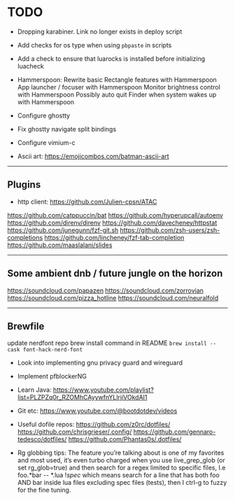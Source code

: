# TODO

- Dropping karabiner. Link no longer exists in deploy script

- Add checks for os type when using `pbpaste` in scripts
- Add a check to ensure that luarocks is installed before initializing luacheck

- Hammerspoon:
    Rewrite basic Rectangle features with Hammerspoon
    App launcher / focuser with Hammerspoon
    Monitor brightness control with Hammerspoon
    Possibly auto quit Finder when system wakes up with Hammerspoon



- Configure ghostty
- Fix ghostty navigate split bindings

- Configure vimium-c

- Ascii art: https://emojicombos.com/batman-ascii-art

---

## Plugins

- http client: https://github.com/Julien-cpsn/ATAC

https://github.com/catppuccin/bat
https://github.com/hyperupcall/autoenv
https://github.com/direnv/direnv
https://github.com/davecheney/httpstat
https://github.com/junegunn/fzf-git.sh
https://github.com/zsh-users/zsh-completions
https://github.com/lincheney/fzf-tab-completion
https://github.com/maaslalani/slides

---

## Some ambient dnb / future jungle on the horizon

https://soundcloud.com/papazen
https://soundcloud.com/zorrovian
https://soundcloud.com/pizza_hotline
https://soundcloud.com/neuralfold

---

## Brewfile

update nerdfont repo brew install command in README `brew install --cask font-hack-nerd-font`

- Look into implementing gnu privacy guard and wireguard
- Implement pfblockerNG


- Learn Java: https://www.youtube.com/playlist?list=PLZPZq0r_RZOMhCAyywfnYLlrjiVOkdAI1
- Git etc: https://www.youtube.com/@bootdotdev/videos

- Useful dofile repos:
    https://github.com/z0rc/dotfiles/
    https://github.com/chrisgrieser/.config/
    https://github.com/gennaro-tedesco/dotfiles/
    https://github.com/Phantas0s/.dotfiles/

- Rg globbing tips:
The feature you’re talking about is one of my favorites and most used, it’s even turbo charged when you use live_grep_glob (or set rg_glob=true) and then search for a regex limited to specific files, I.e foo.*bar -- *.lua !*spec* which means search for a line that has both foo AND bar inside lua files excluding spec files (tests), then I ctrl-g to fuzzy for the fine tuning.
